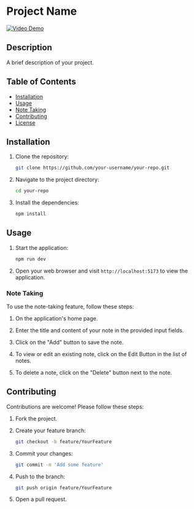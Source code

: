 # Project Name

[![Video Demo](https://img.youtube.com/vi/VIDEO_ID/0.jpg)](https://www.youtube.com/watch?v=VIDEO_ID)

## Description

A brief description of your project.

## Table of Contents

- [Installation](#installation)
- [Usage](#usage)
- [Note Taking](#note-taking)
- [Contributing](#contributing)
- [License](#license)

## Installation

1. Clone the repository:

    ```bash
    git clone https://github.com/your-username/your-repo.git
    ```

2. Navigate to the project directory:

    ```bash
    cd your-repo
    ```

3. Install the dependencies:

    ```bash
    npm install
    ```

## Usage

1. Start the application:

    ```bash
    npm run dev
    ```

2. Open your web browser and visit `http://localhost:5173` to view the application.

### Note Taking

To use the note-taking feature, follow these steps:

1. On the application's home page.

3. Enter the title and content of your note in the provided input fields.

4. Click on the "Add" button to save the note.

5. To view or edit an existing note, click on the Edit Button in the list of notes.

6. To delete a note, click on the "Delete" button next to the note.

## Contributing

Contributions are welcome! Please follow these steps:

1. Fork the project.
2. Create your feature branch:

    ```bash
    git checkout -b feature/YourFeature
    ```

3. Commit your changes:

    ```bash
    git commit -m 'Add some feature'
    ```

4. Push to the branch:

    ```bash
    git push origin feature/YourFeature
    ```

5. Open a pull request.